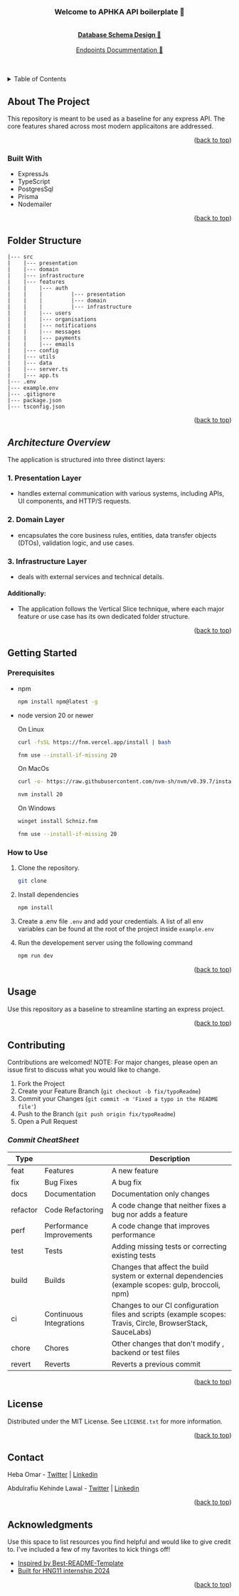 <br />
<div align="center">
<a name="readme-top"></a>
  <h3 align="center">Welcome to APHKA API boilerplate 👷</h3>

  <p align="center">
    <br />
    <a href="https://drawsql.app/teams/kennielarkson-team/diagrams/hng11-aphka"><strong>Database Schema Design 🔗</strong></a>
    <br />
    <br />
    <a href="https://openapi-server.vercel.app/docs">Endpoints Docummentation 🔗</a>
    
  </p>
</div>

<br />
<br />

<!-- TABLE OF CONTENTS -->
<details>
  <summary>Table of Contents</summary>
  <ol>
    <li>
      <a href="#about-the-project">About The Project</a>
      <ul>
        <li><a href="#built-with">Built With</a></li>
      </ul>
    </li>
     <li><a href="#architecture-overview">Architecture Overview</a></li>
    <li><a href="#folder-structure">Folder Structure</a></li>
    <li>
      <a href="#getting-started">Getting Started</a>
      <ul>
        <li><a href="#prerequisites">Prerequisites</a></li>
        <li><a href="#installation">Installation</a></li>
      </ul>
    </li>
    <li><a href="#usage">Usage</a></li>
    <li><a href="#contributing">Contributing</a></li>
    <li><a href="#license">License</a></li>
    <li><a href="#contact">Contact</a></li>
    <li><a href="#acknowledgments">Acknowledgments</a></li>
  </ol>
</details>

<!-- ABOUT THE PROJECT -->

## About The Project

This repository is meant to be used as a baseline for any express API. The core features shared across most modern applicaitons are addressed.

<p align="right">(<a href="#readme-top">back to top</a>)</p>

### Built With

- ExpressJs
- TypeScript
- PostgresSql
- Prisma
- Nodemailer

<p align="right">(<a href="#readme-top">back to top</a>)</p>

## Folder Structure

```
|--- src
|    |--- presentation
|    |--- domain
|    |--- infrastructure
|    |--- features
|    |    |--- auth
|    |    |         |--- presentation
|    |    |         |--- domain
|    |    |         |--- infrastructure
|    |    |--- users
|    |    |--- organisations
|    |    |--- notifications
|    |    |--- messages
|    |    |--- payments
|    |    |--- emails
|    |--- config
|    |--- utils
|    |--- data
|    |--- server.ts
|    |--- app.ts
|--- .env
|--- example.env
|--- .gitignore
|--- package.json
|--- tsconfig.json
```

<p align="right">(<a href="#readme-top">back to top</a>)</p>

<!-- ARCHITECTURE OVERVIEW -->

## _Architecture Overview_

The application is structured into three distinct layers:

### 1. Presentation Layer

- handles external communication with various systems, including APIs, UI components, and HTTP/S requests.

### 2. Domain Layer

- encapsulates the core business rules, entities, data transfer objects (DTOs), validation logic, and use cases.

### 3. Infrastructure Layer

- deals with external services and technical details.

#### Additionally:

- The application follows the Vertical Slice technique, where each major feature or use case has its own dedicated folder structure.

<p align="right">(<a href="#readme-top">back to top</a>)</p>

<!-- GETTING STARTED -->

## Getting Started

### Prerequisites

- npm

  ```sh
  npm install npm@latest -g
  ```

- node version 20 or newer

  On Linux

  ```sh
  curl -fsSL https://fnm.vercel.app/install | bash
  ```

  ```sh
  fnm use --install-if-missing 20
  ```

  On MacOs

  ```sh
  curl -o- https://raw.githubusercontent.com/nvm-sh/nvm/v0.39.7/install.sh | bash
  ```

  ```sh
  nvm install 20
  ```

  On Windows

  ```sh
  winget install Schniz.fnm
  ```

  ```sh
  fnm use --install-if-missing 20
  ```

### How to Use

1. Clone the repository.
   ```sh
   git clone
   ```
2. Install dependencies
   ```sh
   npm install
   ```
3. Create a .env file `.env` and add your credentials. A list of all env variables
   can be found at the root of the project inside `example.env`

4. Run the developement server using the following command
   ```sh
   npm run dev
   ```

<p align="right">(<a href="#readme-top">back to top</a>)</p>

<!-- USAGE EXAMPLES -->

## Usage

Use this repository as a baseline to streamline starting an express project.

<p align="right">(<a href="#readme-top">back to top</a>)</p>

<!-- CONTRIBUTING -->

## Contributing

Contributions are welcomed! NOTE: For major changes, please open an issue first to discuss what you would like to change.

1. Fork the Project
2. Create your Feature Branch (`git checkout -b fix/typoReadme`)
3. Commit your Changes (`git commit -m 'Fixed a typo in the README file'`)
4. Push to the Branch (`git push origin fix/typoReadme`)
5. Open a Pull Request

<!-- COMMIT CHEATSHEET -->

### _Commit CheatSheet_

| Type     |                          | Description                                                                                                 |
| -------- | ------------------------ | ----------------------------------------------------------------------------------------------------------- |
| feat     | Features                 | A new feature                                                                                               |
| fix      | Bug Fixes                | A bug fix                                                                                                   |
| docs     | Documentation            | Documentation only changes                                                                                  |
| refactor | Code Refactoring         | A code change that neither fixes a bug nor adds a feature                                                   |
| perf     | Performance Improvements | A code change that improves performance                                                                     |
| test     | Tests                    | Adding missing tests or correcting existing tests                                                           |
| build    | Builds                   | Changes that affect the build system or external dependencies (example scopes: gulp, broccoli, npm)         |
| ci       | Continuous Integrations  | Changes to our CI configuration files and scripts (example scopes: Travis, Circle, BrowserStack, SauceLabs) |
| chore    | Chores                   | Other changes that don't modify , backend or test files                                                     |
| revert   | Reverts                  | Reverts a previous commit                                                                                   |

<p align="right">(<a href="#readme-top">back to top</a>)</p>

<!-- LICENSE -->

## License

Distributed under the MIT License. See `LICENSE.txt` for more information.

<p align="right">(<a href="#readme-top">back to top</a>)</p>

<!-- CONTACT -->

## Contact

Heba Omar - [Twitter](https://twitter.com/jr_dev20) | [Linkedin](https://www.linkedin.com/in/heba-ismael-omar-645965252/)

Abdulrafiu Kehinde Lawal - [Twitter](https://twitter.com/kennie_larkson) | [Linkedin](https://www.linkedin.com/in/kennie-larkson/)

<p align="right">(<a href="#readme-top">back to top</a>)</p>

<!-- ACKNOWLEDGMENTS -->

## Acknowledgments

Use this space to list resources you find helpful and would like to give credit to. I've included a few of my favorites to kick things off!

- [Inspired by Best-README-Template](https://github.com/othneildrew/Best-README-Template)
- [Built for HNG11 internship 2024](https://hng.tech)

<p align="right">(<a href="#readme-top">back to top</a>)</p>
